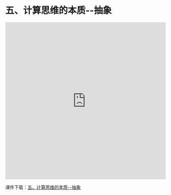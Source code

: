 # 五、计算思维的本质--抽象

<iframe src="https://docs.com/d/embed/D25191802-5300-8483-5050-000802941922%7eM0da634d7-0c08-a704-2a3e-0d4e71145789" frameborder="0" scrolling="no" width="608px" height="491px" style="max-width:100%" allowfullscreen="True"></iframe>

课件下载：[五、计算思维的本质--抽象](https://github.com/kinggolzu/Introduction-to-Computer/blob/master/courseware/2.计算思维的本质--抽象.pptx?raw=true)